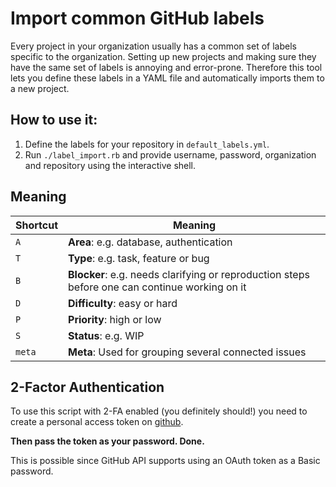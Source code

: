 Import common GitHub labels
===

Every project in your organization usually has a common set of labels specific to the organization.
Setting up new projects and making sure they have the same set of labels is annoying and error-prone. Therefore this tool lets you define these labels in a YAML file and automatically imports them to a new project.


How to use it:
---

1. Define the labels for your repository in `default_labels.yml`.
2. Run `./label_import.rb` and provide username, password, organization and repository using the interactive shell.

Meaning
---

| Shortcut | Meaning                         |
|----------|-------------------------------------|
| `A`      | **Area**: e.g. database, authentication |
| `T`      | **Type**: e.g. task, feature or bug |
| `B`      | **Blocker**: e.g. needs clarifying or reproduction steps before one can continue working on it                       |
| `D`      | **Difficulty**: easy or hard                                   |
| `P`      | **Priority**: high or low                                   |
| `S`      | **Status**: e.g. WIP                                   |
| `meta`      | **Meta**: Used for grouping several connected issues                                   |


2-Factor Authentication
---

To use this script with 2-FA enabled (you definitely should!) you need to create a personal access token on [github](https://github.com/settings/applications#personal-access-tokens).

**Then pass the token as your password. Done.**

This is possible since GitHub API supports using an OAuth token as a Basic password.
